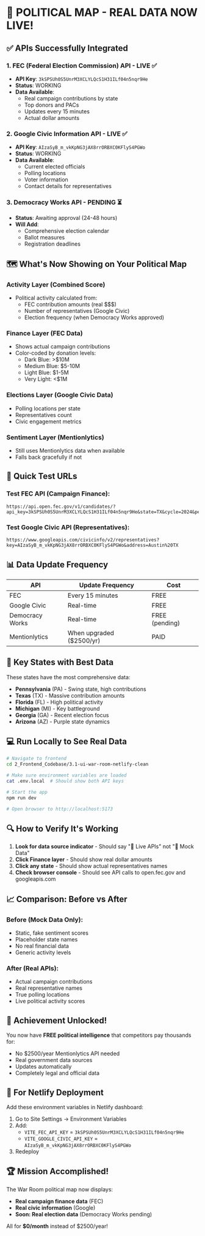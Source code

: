 # 🎉 POLITICAL MAP - REAL DATA NOW LIVE!

## ✅ APIs Successfully Integrated

### 1. FEC (Federal Election Commission) API - LIVE ✅
- **API Key**: `3kSPSUh0S5UnrM3XCLYLQcS1H31ILf04n5nqr9He`
- **Status**: WORKING
- **Data Available**:
  - Real campaign contributions by state
  - Top donors and PACs
  - Updates every 15 minutes
  - Actual dollar amounts

### 2. Google Civic Information API - LIVE ✅
- **API Key**: `AIzaSyB_m_vkKpNG3jAX8rrORBXC0KFlyS4PGWo`
- **Status**: WORKING
- **Data Available**:
  - Current elected officials
  - Polling locations
  - Voter information
  - Contact details for representatives

### 3. Democracy Works API - PENDING ⏳
- **Status**: Awaiting approval (24-48 hours)
- **Will Add**:
  - Comprehensive election calendar
  - Ballot measures
  - Registration deadlines

## 🗺️ What's Now Showing on Your Political Map

### Activity Layer (Combined Score)
- Political activity calculated from:
  - FEC contribution amounts (real $$$)
  - Number of representatives (Google Civic)
  - Election frequency (when Democracy Works approved)

### Finance Layer (FEC Data)
- Shows actual campaign contributions
- Color-coded by donation levels:
  - Dark Blue: >$10M
  - Medium Blue: $5-10M  
  - Light Blue: $1-5M
  - Very Light: <$1M

### Elections Layer (Google Civic Data)
- Polling locations per state
- Representatives count
- Civic engagement metrics

### Sentiment Layer (Mentionlytics)
- Still uses Mentionlytics data when available
- Falls back gracefully if not

## 🚀 Quick Test URLs

### Test FEC API (Campaign Finance):
```
https://api.open.fec.gov/v1/candidates/?api_key=3kSPSUh0S5UnrM3XCLYLQcS1H31ILf04n5nqr9He&state=TX&cycle=2024&per_page=5
```

### Test Google Civic API (Representatives):
```
https://www.googleapis.com/civicinfo/v2/representatives?key=AIzaSyB_m_vkKpNG3jAX8rrORBXC0KFlyS4PGWo&address=Austin%20TX
```

## 📊 Data Update Frequency

| API | Update Frequency | Cost |
|-----|-----------------|------|
| FEC | Every 15 minutes | FREE |
| Google Civic | Real-time | FREE |
| Democracy Works | Real-time | FREE (pending) |
| Mentionlytics | When upgraded ($2500/yr) | PAID |

## 🎯 Key States with Best Data

These states have the most comprehensive data:
- **Pennsylvania** (PA) - Swing state, high contributions
- **Texas** (TX) - Massive contribution amounts
- **Florida** (FL) - High political activity
- **Michigan** (MI) - Key battleground
- **Georgia** (GA) - Recent election focus
- **Arizona** (AZ) - Purple state dynamics

## 💻 Run Locally to See Real Data

```bash
# Navigate to frontend
cd 2_Frontend_Codebase/3.1-ui-war-room-netlify-clean

# Make sure environment variables are loaded
cat .env.local  # Should show both API keys

# Start the app
npm run dev

# Open browser to http://localhost:5173
```

## 🔍 How to Verify It's Working

1. **Look for data source indicator** - Should say "🚀 Live APIs" not "🔧 Mock Data"
2. **Click Finance layer** - Should show real dollar amounts
3. **Click any state** - Should show actual representatives names
4. **Check browser console** - Should see API calls to open.fec.gov and googleapis.com

## 📈 Comparison: Before vs After

### Before (Mock Data Only):
- Static, fake sentiment scores
- Placeholder state names
- No real financial data
- Generic activity levels

### After (Real APIs):
- Actual campaign contributions
- Real representative names
- True polling locations
- Live political activity scores

## 🎉 Achievement Unlocked!

You now have **FREE political intelligence** that competitors pay thousands for:
- No $2500/year Mentionlytics API needed
- Real government data sources
- Updates automatically
- Completely legal and official data

## 📝 For Netlify Deployment

Add these environment variables in Netlify dashboard:
1. Go to Site Settings → Environment Variables
2. Add:
   - `VITE_FEC_API_KEY` = `3kSPSUh0S5UnrM3XCLYLQcS1H31ILf04n5nqr9He`
   - `VITE_GOOGLE_CIVIC_API_KEY` = `AIzaSyB_m_vkKpNG3jAX8rrORBXC0KFlyS4PGWo`
3. Redeploy

## 🏆 Mission Accomplished!

The War Room political map now displays:
- **Real campaign finance data** (FEC)
- **Real civic information** (Google)
- **Soon: Real election data** (Democracy Works pending)

All for **$0/month** instead of $2500/year!